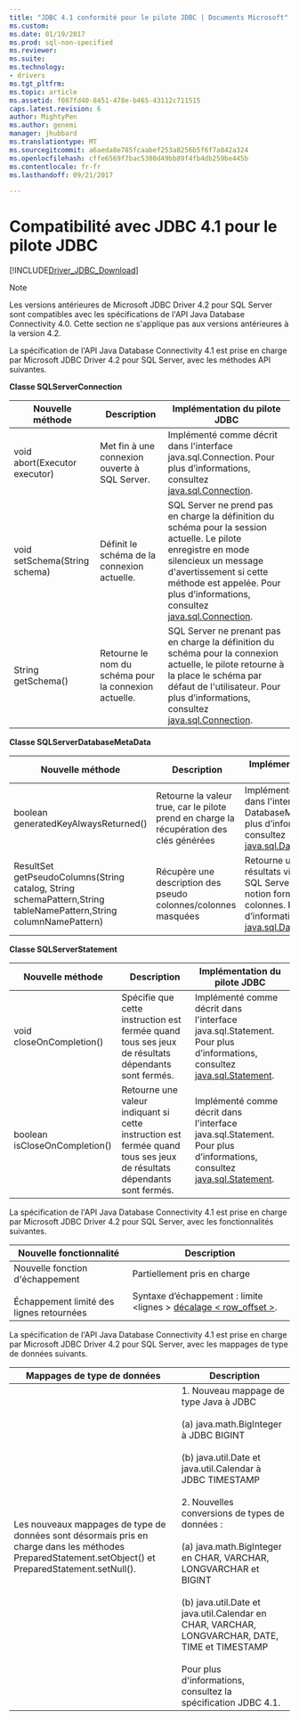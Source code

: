 ```yaml
---
title: "JDBC 4.1 conformité pour le pilote JDBC | Documents Microsoft"
ms.custom: 
ms.date: 01/19/2017
ms.prod: sql-non-specified
ms.reviewer: 
ms.suite: 
ms.technology:
- drivers
ms.tgt_pltfrm: 
ms.topic: article
ms.assetid: f087fd40-8451-478e-b465-43112c711515
caps.latest.revision: 6
author: MightyPen
ms.author: genemi
manager: jhubbard
ms.translationtype: MT
ms.sourcegitcommit: a6aeda8e785fcaabef253a8256b5f6f7a842a324
ms.openlocfilehash: cffe6569f7bac5308d49bb89f4fb4db259be445b
ms.contentlocale: fr-fr
ms.lasthandoff: 09/21/2017

---
```

# <a name="jdbc-41-compliance-for-the-jdbc-driver"></a>Compatibilité avec JDBC 4.1 pour le pilote JDBC
[!INCLUDE[Driver_JDBC_Download](../../includes/driver_jdbc_download.md)]

    
> [!NOTE]  
>  Les versions antérieures de Microsoft JDBC Driver 4.2 pour SQL Server sont compatibles avec les spécifications de l'API Java Database Connectivity 4.0. Cette section ne s'applique pas aux versions antérieures à la version 4.2.  
  
 La spécification de l'API Java Database Connectivity 4.1 est prise en charge par Microsoft JDBC Driver 4.2 pour SQL Server, avec les méthodes API suivantes.  
  
 **Classe SQLServerConnection**  
  
|Nouvelle méthode| Description|Implémentation du pilote JDBC|  
|----------------|-----------------|--------------------------------|  
|void abort(Executor executor)|Met fin à une connexion ouverte à SQL Server.|Implémenté comme décrit dans l'interface java.sql.Connection. Pour plus d’informations, consultez [java.sql.Connection](http://docs.oracle.com/javase/7/docs/api/java/sql/Connection.html).|  
|void setSchema(String schema)|Définit le schéma de la connexion actuelle.|SQL Server ne prend pas en charge la définition du schéma pour la session actuelle. Le pilote enregistre en mode silencieux un message d'avertissement si cette méthode est appelée. Pour plus d’informations, consultez [java.sql.Connection](http://docs.oracle.com/javase/7/docs/api/java/sql/Connection.html).|  
|String getSchema()|Retourne le nom du schéma pour la connexion actuelle.|SQL Server ne prenant pas en charge la définition du schéma pour la connexion actuelle, le pilote retourne à la place le schéma par défaut de l'utilisateur. Pour plus d’informations, consultez [java.sql.Connection](http://docs.oracle.com/javase/7/docs/api/java/sql/Connection.html).|  
  
 **Classe SQLServerDatabaseMetaData**  
  
|Nouvelle méthode| Description|Implémentation du pilote JDBC|  
|----------------|-----------------|--------------------------------|  
|boolean generatedKeyAlwaysReturned()|Retourne la valeur true, car le pilote prend en charge la récupération des clés générées|Implémenté comme décrit dans l'interface java.sql. DatabaseMetaData. Pour plus d’informations, consultez [java.sql.DatabaseMetaData](http://docs.oracle.com/javase/7/docs/api/java/sql/DatabaseMetaData.html).|  
|ResultSet getPseudoColumns(String catalog, String schemaPattern,String tableNamePattern,String columnNamePattern)|Récupère une description des pseudo colonnes/colonnes masquées|Retourne un jeu de résultats vide, car SQL Server n'a pas de notion formelle des pseudo colonnes. Pour plus d’informations, consultez [java.sql.DatabaseMetaData](http://docs.oracle.com/javase/7/docs/api/java/sql/DatabaseMetaData.html).|  
  
 **Classe SQLServerStatement**  
  
|Nouvelle méthode| Description|Implémentation du pilote JDBC|  
|----------------|-----------------|--------------------------------|  
|void closeOnCompletion()|Spécifie que cette instruction est fermée quand tous ses jeux de résultats dépendants sont fermés.|Implémenté comme décrit dans l'interface java.sql.Statement. Pour plus d’informations, consultez [java.sql.Statement](http://docs.oracle.com/javase/7/docs/api/java/sql/Statement.html).|  
|boolean isCloseOnCompletion()|Retourne une valeur indiquant si cette instruction est fermée quand tous ses jeux de résultats dépendants sont fermés.|Implémenté comme décrit dans l'interface java.sql.Statement. Pour plus d’informations, consultez [java.sql.Statement](http://docs.oracle.com/javase/7/docs/api/java/sql/Statement.html).|  
  
 La spécification de l'API Java Database Connectivity 4.1 est prise en charge par Microsoft JDBC Driver 4.2 pour SQL Server, avec les fonctionnalités suivantes.  
  
|Nouvelle fonctionnalité| Description|  
|-----------------|-----------------|  
|Nouvelle fonction d'échappement<br /><br /> Échappement limité des lignes retournées|Partiellement pris en charge<br /><br /> Syntaxe d’échappement : limite \<lignes > [décalage < row_offset >](/sql-docs/docs/connect/jdbc/using-sql-escape-sequences).|  
  
 La spécification de l'API Java Database Connectivity 4.1 est prise en charge par Microsoft JDBC Driver 4.2 pour SQL Server, avec les mappages de type de données suivants.  
  
|Mappages de type de données| Description|  
|------------------------|-----------------|  
|Les nouveaux mappages de type de données sont désormais pris en charge dans les méthodes PreparedStatement.setObject() et PreparedStatement.setNull().|1. Nouveau mappage de type Java à JDBC<br /><br /> (a) java.math.BigInteger à JDBC BIGINT<br /><br /> (b) java.util.Date et java.util.Calendar à JDBC TIMESTAMP<br /><br /> 2. Nouvelles conversions de types de données :<br /><br /> (a) java.math.BigInteger en CHAR, VARCHAR, LONGVARCHAR et BIGINT<br /><br /> (b) java.util.Date et java.util.Calendar en CHAR, VARCHAR, LONGVARCHAR, DATE, TIME et TIMESTAMP<br /><br /> Pour plus d'informations, consultez la spécification JDBC 4.1.|  
  
  
